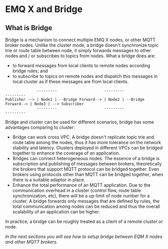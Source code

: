 # EMQ X and Bridge

## What is Bridge
Bridge is a mechanism to connect multiple EMQ X nodes, or other MQTT broker nodes. Unlike the cluster mode, a bridge doesn't synchronize topic trie or route table between node, it simply forwards messages to other nodes and / or subscribes to topics from nodes. What a bridge does are:
- to forward messages from local clients to remote nodes according bridge rules; and
- to subscribe to topics on remote nodes and dispatch this messages  in local cluster as if these messages are from local clients.

```
              ---------                     ---------                     ---------
Publisher --> | Node1 | --Bridge Forward--> | Node2 | --Bridge Forward--> | Node3 | --> Subscriber
              ---------                     ---------                     ---------
```
Bridge and cluster can be used for different scenarios, bridge has some advantages comparing to cluster:
- Bridge can work cross VPC. A bridge doesn't replicate topic trie and route table among the nodes, thus it has more tolerance on the network stability and latency. Clusters deployed in different VPCs can be bridged together to enhance the coverage of an application.
- Bridges can connect heterogeneous nodes. The essence of a bridge is subscription and publishing of messages between brokers, theoretically the brokers that support MQTT protocol can be bridged together. Even brokers using protocols other than MQTT can be bridged together, when there is a suitable adaptor in place.  
- Enhance the total performance of an MQTT application. Due to the communication overhead in a cluster (control flow, route table synchronization, etc), there will be a up-limit of node number for a cluster. A bridge forwards only messages that are defined by rules, the total communication among nodes can be reduced and thus the overall scalability of an application can be higher.

In practice, a bridge can be roughly treated as a client of a remote cluster or node.

_In the next sections you will see how to setup bridge between EQM X nodes and other MQTT brokers._
